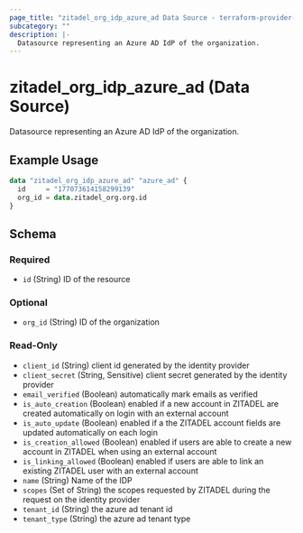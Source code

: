 ```yaml
---
page_title: "zitadel_org_idp_azure_ad Data Source - terraform-provider-zitadel"
subcategory: ""
description: |-
  Datasource representing an Azure AD IdP of the organization.
---
```


# zitadel_org_idp_azure_ad (Data Source)

Datasource representing an Azure AD IdP of the organization.

## Example Usage

```terraform
data "zitadel_org_idp_azure_ad" "azure_ad" {
  id     = "177073614158299139"
  org_id = data.zitadel_org.org.id
}
```

<!-- schema generated by tfplugindocs -->
## Schema

### Required

- `id` (String) ID of the resource

### Optional

- `org_id` (String) ID of the organization

### Read-Only

- `client_id` (String) client id generated by the identity provider
- `client_secret` (String, Sensitive) client secret generated by the identity provider
- `email_verified` (Boolean) automatically mark emails as verified
- `is_auto_creation` (Boolean) enabled if a new account in ZITADEL are created automatically on login with an external account
- `is_auto_update` (Boolean) enabled if a the ZITADEL account fields are updated automatically on each login
- `is_creation_allowed` (Boolean) enabled if users are able to create a new account in ZITADEL when using an external account
- `is_linking_allowed` (Boolean) enabled if users are able to link an existing ZITADEL user with an external account
- `name` (String) Name of the IDP
- `scopes` (Set of String) the scopes requested by ZITADEL during the request on the identity provider
- `tenant_id` (String) the azure ad tenant id
- `tenant_type` (String) the azure ad tenant type
